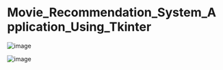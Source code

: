 ﻿# Movie_Recommendation_System_Application_Using_Tkinter

 ![image](https://github.com/Abhijit28012002/Movie_Recommendation_System_Application_Using_Tkinter/assets/91789931/9ebde44c-5789-4de1-a314-fff0f889a3c2)

 ![image](https://github.com/Abhijit28012002/Movie_Recommendation_System_Application_Using_Tkinter/assets/91789931/c7f3c38f-10e0-4d65-9e56-f24df69e467c)


